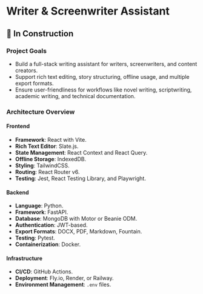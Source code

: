 # Writer & Screenwriter Assistant

## 🚧 In Construction

### Project Goals
- Build a full-stack writing assistant for writers, screenwriters, and content creators.
- Support rich text editing, story structuring, offline usage, and multiple export formats.
- Ensure user-friendliness for workflows like novel writing, scriptwriting, academic writing, and technical documentation.

### Architecture Overview
#### Frontend
- **Framework**: React with Vite.
- **Rich Text Editor**: Slate.js.
- **State Management**: React Context and React Query.
- **Offline Storage**: IndexedDB.
- **Styling**: TailwindCSS.
- **Routing**: React Router v6.
- **Testing**: Jest, React Testing Library, and Playwright.

#### Backend
- **Language**: Python.
- **Framework**: FastAPI.
- **Database**: MongoDB with Motor or Beanie ODM.
- **Authentication**: JWT-based.
- **Export Formats**: DOCX, PDF, Markdown, Fountain.
- **Testing**: Pytest.
- **Containerization**: Docker.

#### Infrastructure
- **CI/CD**: GitHub Actions.
- **Deployment**: Fly.io, Render, or Railway.
- **Environment Management**: `.env` files.
